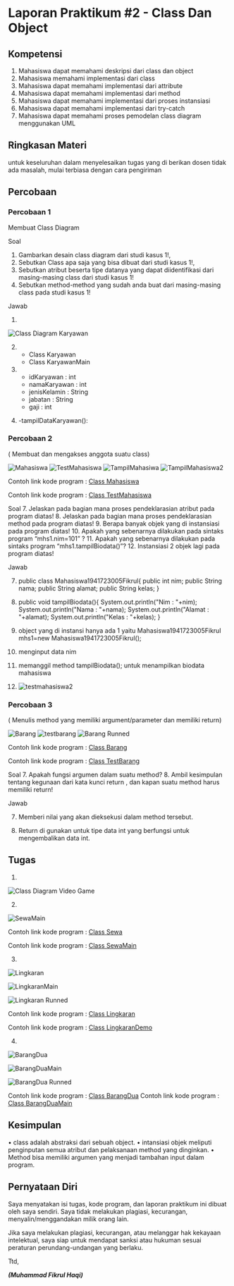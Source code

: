 # Laporan Praktikum #2 - Class Dan Object

## Kompetensi

1) Mahasiswa dapat memahami deskripsi dari class dan object
2) Mahasiswa memahami implementasi dari class
3) Mahasiswa dapat memahami implementasi dari attribute
4) Mahasiswa dapat memahami implementasi dari method
5) Mahasiswa dapat memahami implementasi dari proses instansiasi
6) Mahasiswa dapat memahami implementasi dari try-catch
7) Mahasiswa dapat memahami proses pemodelan class diagram menggunakan UML



## Ringkasan Materi

untuk keseluruhan dalam menyelesaikan tugas yang di berikan dosen tidak ada masalah, mulai terbiasa dengan cara pengiriman 


## Percobaan

### Percobaan 1

Membuat Class Diagram

Soal
1. Gambarkan desain class diagram dari studi kasus 1!, 
2. Sebutkan Class apa saja yang bisa dibuat dari studi kasus 1!, 
3. Sebutkan atribut beserta tipe datanya yang dapat diidentifikasi dari masing-masing class dari studi kasus 1! 
4. Sebutkan method-method yang sudah anda buat dari masing-masing class pada studi kasus 1!

Jawab

1. 

![Class Diagram Karyawan](img/classdiagramkaryawan.jpg)

2. - Class Karyawan
   - Class KaryawanMain

3. - idKaryawan : int
   - namaKaryawan : int
   - jenisKelamin : String
   - jabatan : String
   - gaji : int

4. -tampilDataKaryawan():

### Percobaan 2

( Membuat dan mengakses anggota suatu class)

![Mahasiswa](img/Mahasiswa.jpg)
![TestMahasiswa](img/testmahasiswa1.jpg)
![TampilMahasiwa](img/tampilmahasiswa1.jpg)
![TampilMahasiswa2](img/tampilmahasiswa2.jpg)

Contoh link kode program : [Class Mahasiswa](../../src/2_Class_dan_Object/Mahasiswa1941723005Fikrul.java)

Contoh link kode program : [Class TestMahasiswa](../../src/2_Class_dan_Object/TestMahasiswa.java)

Soal
7. Jelaskan pada bagian mana proses pendeklarasian atribut pada program diatas!
8. Jelaskan pada bagian mana proses pendeklarasian method pada program diatas!
9. Berapa banyak objek yang di instansiasi pada program diatas!
10. Apakah yang sebenarnya dilakukan pada sintaks program “mhs1.nim=101” ?
11. Apakah yang sebenarnya dilakukan pada sintaks program “mhs1.tampilBiodata()”? 
12. Instansiasi 2 objek lagi pada program diatas!

Jawab

7. public class Mahasiswa1941723005Fikrul{
    public int nim;
    public String nama;
    public String alamat;
    public String kelas;
}

8. public void  tampilBiodata(){
    System.out.println("Nim       : "+nim);
    System.out.println("Nama      : "+nama);
    System.out.println("Alamat    : "+alamat);
    System.out.println("Kelas     : "+kelas);
}

9. object yang di instansi hanya ada 1 yaitu 
    Mahasiswa1941723005Fikrul mhs1=new Mahasiswa1941723005Fikrul();

10. menginput data nim

11. memanggil method tampilBiodata(); untuk menampilkan biodata mahasiswa

12. ![testmahasiswa2](img/testmahasiswa2.JPG)

### Percobaan 3

( Menulis method yang memiliki argument/parameter dan memiliki return)

![Barang](img/Barang.JPG)
![testbarang](img/testbarang.JPG)
![Barang Runned](img/tampilbarang.JPG)

Contoh link kode program : [Class Barang](../../src/2_Class_dan_Object/Barang1941723005Fikrul.java)

Contoh link kode program : [Class TestBarang](../../src/2_Class_dan_Object/TestBarang.java)

Soal
7. Apakah fungsi argumen dalam suatu method?
8. Ambil kesimpulan tentang kegunaan dari kata kunci return , dan kapan suatu method harus memiliki return!

Jawab

7. Memberi nilai yang akan dieksekusi dalam method tersebut.

8. Return di gunakan untuk tipe data int yang berfungsi untuk mengembalikan data int.


## Tugas
 

1. 
![Class Diagram Video Game](img/classdiagramvideogame.JPG)

2. 
![SewaMain](img/SewaMain.JPG)

Contoh link kode program : [Class Sewa](../../src/2_Class_dan_Object/Sewa1941723005Fikrul.java)

Contoh link kode program : [Class SewaMain](../../src/2_Class_dan_Object/SewaMain.java)

3. 
![Lingkaran](img/Lingkaran.JPG)

![LingkaranMain](img/LingkaranMain.JPG)

![Lingkaran Runned](img/tampillingkaran.JPG)

Contoh link kode program : [Class Lingkaran](../../src/2_Class_dan_Object/Lingkaran1941723005Fikrul.java)

Contoh link kode program : [Class LingkaranDemo](../../src/2_Class_dan_Object/LingkaranDemo.java)

4. 
![BarangDua](img/BarangDua.JPG)

![BarangDuaMain](img/BarangDuaMain.JPG)

![BarangDua Runned](img/BarangDuaTampil.JPG)

Contoh link kode program : [Class BarangDua](../../src/2_Class_dan_Object/BarangDua1941723005Fikrul.java)
Contoh link kode program : [Class BarangDuaMain](../../src/2_Class_dan_Object/BarangDuaMain.java)

## Kesimpulan

• class adalah abstraksi dari sebuah object.
• intansiasi objek meliputi penginputan semua atribut dan pelaksanaan method yang dinginkan.
• Method bisa memiliki argumen yang menjadi tambahan input dalam program.

## Pernyataan Diri

Saya menyatakan isi tugas, kode program, dan laporan praktikum ini dibuat oleh saya sendiri. Saya tidak melakukan plagiasi, kecurangan, menyalin/menggandakan milik orang lain.

Jika saya melakukan plagiasi, kecurangan, atau melanggar hak kekayaan intelektual, saya siap untuk mendapat sanksi atau hukuman sesuai peraturan perundang-undangan yang berlaku.

Ttd,

***(Muhammad Fikrul Haqi)***